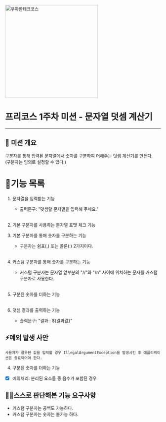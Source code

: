 
<p>
    <img src="https://github.com/user-attachments/assets/c811c2be-923e-4134-a7d4-56bd12198910" alt="우아한테크코스" width="300px">
</p>

# 프리코스 1주차 미션 - 문자열 덧셈 계산기

---

##  💪 미션 개요
구분자를 통해 입력된 문자열에서 숫자를 구분하여 더해주는 덧셈 계산기를 만든다. <br>
(구분자는 임의로 설정할 수 있다.)

# 📝기능 목록

1. 문자열을 입력받는 기능
   - 출력문구: "덧셈할 문자열을 입력해 주세요."<br><br>

2. 기본 구분자를 사용하는 문자열 포맷 체크 기능


3. 기본 구분자를 통해 숫자를 구분하는 기능
   - 구분자는 쉼표(,) 또는 콜론(:) 2가지이다.<br><br>

4. 커스텀 구분자를 통해 숫자를 구분하는 기능
   - 커스텀 구분자는 문자열 앞부분의 "//"와 "\n" 사이에 위치하는 문자를 커스텀 구분자로 사용한다.<br><br>

5. 구분된 숫자를 더하는 기능<br><br>

6. 덧셈 결과를 출력하는 기능
   - 출력문구: "결과 : ${결과값}"

   
## ⚡예외 발생 사안
`사용자가 잘못된 값을 입력할 경우 IllegalArgumentException을 발생시킨 후 애플리케이션은 종료되어야 한다.`

4. 구분된 숫자를 더하는 기능
- [x] 예외처리: 분리된 요소들 중 음수가 포함된 경우


## 🙋‍♂️스스로 판단해본 기능 요구사항
- 커스텀 구분자는 공백도 가능하다.
- 커스텀 구분자는 숫자는 불가능 하다.

